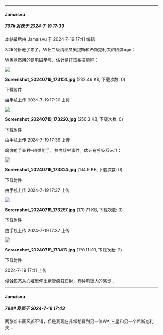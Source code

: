 ﻿
*****

####  Jamaisvu  
##### 797#       发表于 2024-7-19 17:39

 本帖最后由 Jamaisvu 于 2024-7-19 17:41 编辑 

7.25的新池子来了，W社三级清理员奥提斯和希斯克利夫的凶弹ego：

W奥竟然用的是电磁拳套，估计是打击系技能吧：

<img src="https://img.saraba1st.com/forum/202407/19/173640cs99w42212wk1wk1.jpg" referrerpolicy="no-referrer">

<strong>Screenshot_20240719_173154.jpg</strong> (232.46 KB, 下载次数: 0)

下载附件

由手机上传
2024-7-19 17:36 上传

<img src="https://img.saraba1st.com/forum/202407/19/173640upcohffpdystkppd.jpg" referrerpolicy="no-referrer">

<strong>Screenshot_20240719_173220.jpg</strong> (250.3 KB, 下载次数: 0)

下载附件

由手机上传
2024-7-19 17:36 上传

魔弹射手亚种•凶弹射手，参考镜牢事件，估计有呼吸系buff：

<img src="https://img.saraba1st.com/forum/202407/19/173752fdrzc8myxr8cwd8e.jpg" referrerpolicy="no-referrer">

<strong>Screenshot_20240719_173324.jpg</strong> (164.9 KB, 下载次数: 0)

下载附件

由手机上传
2024-7-19 17:37 上传

<img src="https://img.saraba1st.com/forum/202407/19/173752hkrkjwpkprf132zk.jpg" referrerpolicy="no-referrer">

<strong>Screenshot_20240719_173257.jpg</strong> (170.71 KB, 下载次数: 0)

下载附件

由手机上传
2024-7-19 17:37 上传

<img src="https://img.saraba1st.com/forum/202407/19/174125k3mm5ppiszzeaxzz.jpg" referrerpolicy="no-referrer">

<strong>Screenshot_20240719_173416.jpg</strong> (120.11 KB, 下载次数: 0)

下载附件

2024-7-19 17:41 上传

侵蚀形态从心脏里伸出枪管疯狂扫射，有种电锯人的感觉...


*****

####  Jamaisvu  
##### 798#       发表于 2024-7-19 17:43

两张新卡画风都不错，但是我现在非常想看到另一位W社三星和另一个希斯克利夫...

